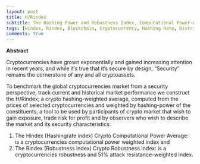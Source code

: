 ```yaml
---
layout: post
title: H/Rindex
subtitle: The Hashing Power and Robustness Index, Computational Power-weighted Benchmark for Global Blockchain and Crypto Market
tags: [Hindex, Rindex, Blockchain, Cryptocurrency, Hashing Rate, Distributed Ledgers, Bitcoin, Ethereum, Crypto Index, Tokens, Crypto]
comments: true
---
```


**Abstract**

Cryptocurrencies have grown exponentially and gained increasing attention in recent years, and while it’s true that it’s secure by design, “Security” remains the cornerstone of any and all cryptoassets.

To benchmark the global cryptocurrencies market from a security perspective, track current and historical market performance we construct the H/Rindex; a crypto hashing-weighted average, computed from the prices of selected cryptocurrencies and weighted by hashing-power of the constituents, a tool to be used by participants of crypto market that wish to gain exposure, trade risk for profit and by observers who wish to describe the market and its security characteristics:

1. The Hindex (Hashingrate index) Crypto Computational Power Average: is a cryptocurrencies computational power weighted index and 
2. The Rindex (Robustness index) Crypto Robustness Index: is a cryptocurrencies robustness and 51% attack resistance-weighted Index.
